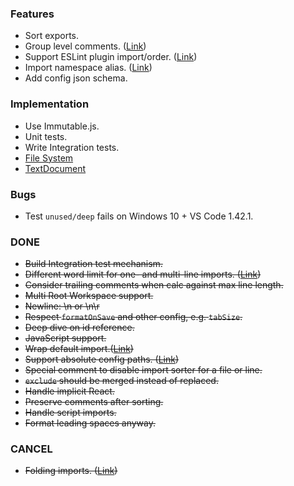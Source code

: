 ### Features

- Sort exports.
- Group level comments. ([Link](https://github.com/SoominHan/import-sorter/issues/46))
- Support ESLint plugin import/order. ([Link](https://github.com/SoominHan/import-sorter/issues/43))
- Import namespace alias. ([Link](https://github.com/SoominHan/import-sorter/issues/29))
- Add config json schema.

### Implementation

- Use Immutable.js.
- Unit tests.
- Write Integration tests.
- [File System](https://code.visualstudio.com/api/references/vscode-api#FileSystem)
- [TextDocument](https://code.visualstudio.com/api/references/vscode-api#TextDocument)

### Bugs

- Test `unused/deep` fails on Windows 10 + VS Code 1.42.1.

### DONE

- ~~Build Integration test mechanism.~~
- ~~Different word limit for one- and multi-line imports. ([Link](https://github.com/SoominHan/import-sorter/issues/31))~~
- ~~Consider trailing comments when calc against max line length.~~
- ~~Multi Root Workspace support.~~
- ~~Newline: \n or \n\r~~
- ~~Respect `formatOnSave` and other config, e.g. `tabSize`.~~
- ~~Deep dive on id reference.~~
- ~~JavaScript support.~~
- ~~Wrap default import.([Link](https://github.com/SoominHan/import-sorter/issues/23))~~
- ~~Support absolute config paths. ([Link](https://github.com/SoominHan/import-sorter/issues/26))~~
- ~~Special comment to disable import sorter for a file or line.~~
- ~~`exclude` should be merged instead of replaced.~~
- ~~Handle implicit React.~~
- ~~Preserve comments after sorting.~~
- ~~Handle script imports.~~
- ~~Format leading spaces anyway.~~

### CANCEL

- ~~Folding imports. ([Link](https://github.com/SoominHan/import-sorter/pull/38))~~

